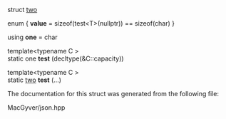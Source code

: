 <div id="structdetail_1_1is__ordered__map">

</div>

<span id="structdetail_1_1is__ordered__map"
label="structdetail_1_1is__ordered__map"></span>

<div class="DoxyCompactItemize">

struct [two](#structdetail_1_1is__ordered__map_1_1two)

</div>

<div class="DoxyCompactItemize">

<span id="structdetail_1_1is__ordered__map_a500e5f3dac854f760293c713060674aa"
label="structdetail_1_1is__ordered__map_a500e5f3dac854f760293c713060674aa"></span>
enum { **value** = sizeof(test$<$T$>$(nullptr)) == sizeof(char) }

<span id="structdetail_1_1is__ordered__map_a8234e7c092f0cb0c438ebd406983e546"
label="structdetail_1_1is__ordered__map_a8234e7c092f0cb0c438ebd406983e546"></span>
using **one** = char

</div>

<div class="DoxyCompactItemize">

<span id="structdetail_1_1is__ordered__map_a4743b5e1719e46a60d9db4ce8ba380d5"
label="structdetail_1_1is__ordered__map_a4743b5e1719e46a60d9db4ce8ba380d5"></span>
template$<$typename C $>$   
static one **test** (decltype(&C::capacity))

<span id="structdetail_1_1is__ordered__map_aa28e4c522e89ec65fcc2dabe182fd08f"
label="structdetail_1_1is__ordered__map_aa28e4c522e89ec65fcc2dabe182fd08f"></span>
template$<$typename C $>$   
static [two](#structdetail_1_1is__ordered__map_1_1two) **test** (...)

</div>

The documentation for this struct was generated from the following file:

<div class="DoxyCompactItemize">

MacGyver/json.hpp

</div>
